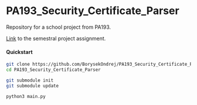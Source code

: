 # PA193_Security_Certificate_Parser
Repository for a school project from PA193.

[Link](https://is.muni.cz/auth/el/fi/jaro2021/PA193/um/project/pa193_project_overview_2021.pdf) to the semestral  project assignment. 


#### Quickstart

```sh
git clone https://github.com/BorysekOndrej/PA193_Security_Certificate_Parser.git
cd PA193_Security_Certificate_Parser

git submodule init
git submodule update

python3 main.py
```
